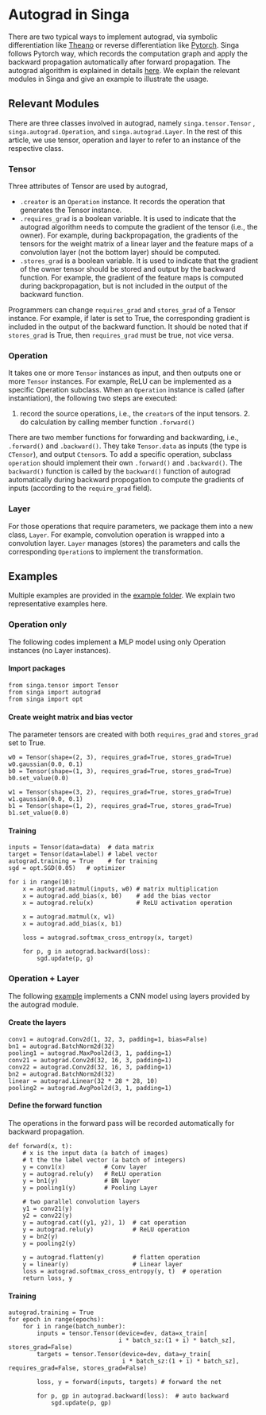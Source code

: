 ﻿# Autograd in Singa

There are two typical ways to implement autograd, via symbolic differentiation like [Theano](http://deeplearning.net/software/theano/index.html) or reverse differentiation like [Pytorch](https://pytorch.org/docs/stable/notes/autograd.html). Singa follows Pytorch way, which records the computation graph and apply the backward propagation automatically after forward propagation. The autograd algorithm is explained in details [here](https://pytorch.org/docs/stable/notes/autograd.html). We explain the relevant modules in Singa and give an example to illustrate the usage. 

## Relevant Modules

There are three classes involved in autograd, namely  `singa.tensor.Tensor` , `singa.autograd.Operation`, and `singa.autograd.Layer`. In the rest of this article, we use tensor, operation and layer to refer to an instance of the respective class.

### Tensor

Three attributes of Tensor are used by autograd, 
-  `.creator` is an `Operation` instance. It records the operation that generates the Tensor instance.
-  `.requires_grad` is a boolean variable. It is used to indicate that the autograd algorithm needs to compute the gradient of the tensor (i.e., the owner). For example, during backpropagation, the gradients of the tensors for the weight matrix of a linear layer and the feature maps of a convolution layer (not the bottom layer) should be computed.
-  `.stores_grad` is a boolean variable. It is used to indicate that the gradient of the owner tensor should be stored and output by the backward function. For example, the gradient of the feature maps is computed during backpropagation, but is not included in the output of the backward function. 

Programmers can change `requires_grad` and `stores_grad` of a Tensor instance. For example, if later is set to True, the corresponding gradient is included in the output of the backward function. It should be noted that if `stores_grad` is True, then `requires_grad` must be true, not vice versa.


### Operation

It takes one or more `Tensor` instances as input, and then outputs one or more `Tensor` instances. For example, ReLU can be implemented as a specific Operation subclass. When an `Operation` instance is called (after instantiation), the following two steps are executed:

1. record the source operations, i.e., the `creator`s of the input tensors.    2. do calculation by calling member function `.forward()`

There are two member functions for forwarding and backwarding, i.e., `.forward()` and `.backward()`. They take `Tensor.data` as inputs (the type is `CTensor`), and output `Ctensor`s. To add a specific operation, subclass `operation` should implement their own `.forward()` and `.backward()`. The `backward()` function is called by the `backward()` function of autograd automatically during backward propogation to compute the gradients of inputs (according to the `require_grad` field). 

### Layer

For those operations that require parameters, we package them into a new class, `Layer`. For example, convolution operation is wrapped into a convolution layer. `Layer` manages (stores) the parameters and calls the corresponding `Operation`s to implement the transformation.



## Examples

Multiple examples are provided in the [example folder](https://github.com/apache/incubator-singa/tree/master/examples/autograd). We explain two representative examples here.

### Operation only

The following codes implement a MLP model using only Operation instances (no Layer instances).

#### Import packages

```
from singa.tensor import Tensor
from singa import autograd
from singa import opt
```

#### Create weight matrix and bias vector

The parameter tensors are created with both `requires_grad` and `stores_grad` set to True.

```
w0 = Tensor(shape=(2, 3), requires_grad=True, stores_grad=True)
w0.gaussian(0.0, 0.1)
b0 = Tensor(shape=(1, 3), requires_grad=True, stores_grad=True)
b0.set_value(0.0)

w1 = Tensor(shape=(3, 2), requires_grad=True, stores_grad=True)
w1.gaussian(0.0, 0.1)
b1 = Tensor(shape=(1, 2), requires_grad=True, stores_grad=True)
b1.set_value(0.0)
```

#### Training
```
inputs = Tensor(data=data)  # data matrix
target = Tensor(data=label) # label vector
autograd.training = True    # for training
sgd = opt.SGD(0.05)   # optimizer

for i in range(10):
    x = autograd.matmul(inputs, w0) # matrix multiplication
    x = autograd.add_bias(x, b0)    # add the bias vector
    x = autograd.relu(x)            # ReLU activation operation

    x = autograd.matmul(x, w1)
    x = autograd.add_bias(x, b1)
    
    loss = autograd.softmax_cross_entropy(x, target)
    
    for p, g in autograd.backward(loss):        
        sgd.update(p, g)
```


### Operation + Layer

The following [example](https://github.com/apache/incubator-singa/blob/master/examples/autograd/mnist_cnn.py) implements a CNN model using layers provided by the autograd module.

#### Create the layers

```
conv1 = autograd.Conv2d(1, 32, 3, padding=1, bias=False)
bn1 = autograd.BatchNorm2d(32)
pooling1 = autograd.MaxPool2d(3, 1, padding=1)
conv21 = autograd.Conv2d(32, 16, 3, padding=1)
conv22 = autograd.Conv2d(32, 16, 3, padding=1)
bn2 = autograd.BatchNorm2d(32)
linear = autograd.Linear(32 * 28 * 28, 10)    
pooling2 = autograd.AvgPool2d(3, 1, padding=1)
```

#### Define the forward function

The operations in the forward pass will be recorded automatically for backward propagation.

```
def forward(x, t):
    # x is the input data (a batch of images)
    # t the the label vector (a batch of integers)
    y = conv1(x)           # Conv layer  
    y = autograd.relu(y)   # ReLU operation
    y = bn1(y)             # BN layer
    y = pooling1(y)        # Pooling Layer
    
    # two parallel convolution layers
    y1 = conv21(y)
    y2 = conv22(y)
    y = autograd.cat((y1, y2), 1)  # cat operation
    y = autograd.relu(y)           # ReLU operation
    y = bn2(y)
    y = pooling2(y)

    y = autograd.flatten(y)        # flatten operation
    y = linear(y)                  # Linear layer
    loss = autograd.softmax_cross_entropy(y, t)  # operation 
    return loss, y
```

#### Training

```
autograd.training = True
for epoch in range(epochs):
    for i in range(batch_number):
        inputs = tensor.Tensor(device=dev, data=x_train[
                               i * batch_sz:(1 + i) * batch_sz], stores_grad=False)
        targets = tensor.Tensor(device=dev, data=y_train[
                                i * batch_sz:(1 + i) * batch_sz], requires_grad=False, stores_grad=False)

        loss, y = forward(inputs, targets) # forward the net
    
        for p, gp in autograd.backward(loss):  # auto backward
            sgd.update(p, gp)
```
